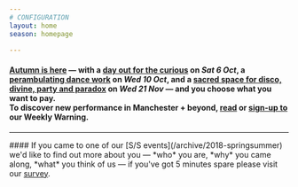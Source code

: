 ```yaml
---
# CONFIGURATION
layout: home
season: homepage

---
```

#### [Autumn is here](/current/2018-autumnwinter) — with a [day out for the curious](/current/2018-emergency) on *Sat 6 Oct*, a [perambulating dance work](/current/2018-autumnwinter/instantdissidence) on *Wed 10 Oct*, and a [sacred space for disco, divine, party and paradox](/current/2018-autumnwinter/makishi) on *Wed 21 Nov* — and you choose what you want to pay.<br>To discover new performance in Manchester + beyond, <a href="http://wordofwarning.posthaven.com" target="_blank">read</a> or <a href="http://eepurl.com/i_Odb" target="_blank">sign-up to</a> our Weekly Warning.          
<hr>               
#### If you came to one of our [S/S events](/archive/2018-springsummer) we'd like to find out more about you — *who* you are, *why* you came along, *what* you think of us — if you've got 5 minutes spare please visit our <a href="http://research.audiencesurveys.org/s.asp?k=152950990710" target="_blank">survey</a>.
